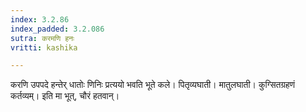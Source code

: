 ```yaml
---
index: 3.2.86
index_padded: 3.2.086
sutra: करमणि हनः
vritti: kashika

---
```

करणि उपपदे हन्तेर् धातोः णिनिः प्रत्ययो भवति भूते कले। पितृव्यघाती। मातुलघाती। कुग्सितग्रहणं कर्तव्यम्। इति मा भूत्, चौरं हतवान्।